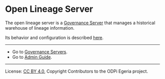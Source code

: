 <!-- SPDX-License-Identifier: CC-BY-4.0 -->
<!-- Copyright Contributors to the ODPi Egeria project 2020. -->

# Open Lineage Server

The open lineage server is a [Governance Server](governance-server-types.md)
that manages a historical warehouse of lineage information.

Its behavior and configuration is described [here](../../../governance-servers/open-lineage-services).

----

* Go to [Governance Servers](governance-server-types.md).
* Go to [Admin Guide](../user).

----
License: [CC BY 4.0](https://creativecommons.org/licenses/by/4.0/),
Copyright Contributors to the ODPi Egeria project.